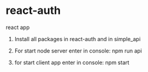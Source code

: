 # react-auth
react app

1) Install all packages in react-auth and  in simple_api

2) For start node server enter in console: npm run api

3) for start client app enter in console: npm start
